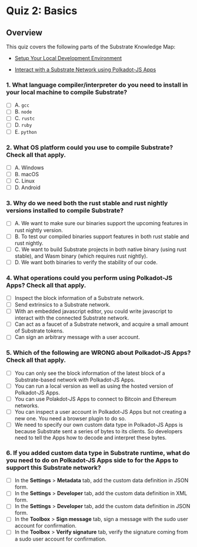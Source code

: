 # Quiz 2: Basics

## Overview

This quiz covers the following parts of the Substrate Knowledge Map:

- [Setup Your Local Development Environment](../../knowledge-map#setup-your-local-development-environment/)

- [Interact with a Substrate Network using Polkadot-JS Apps](../../knowledge-map#interact-with-a-substrate-network-using-polkadot-JS-Apps/)

### 1. What language compiler/interpreter do you need to install in your local machine to compile Substrate?

- [ ] A. `gcc`
- [ ] B. `node`
- [ ] C. `rustc`
- [ ] D. `ruby`
- [ ] E. `python`

### 2. What OS platform could you use to compile Substrate? Check all that apply.

- [ ] A. Windows
- [ ] B. macOS
- [ ] C. Linux
- [ ] D. Android

### 3. Why do we need both the rust stable and rust nightly versions installed to compile Substrate?

- [ ] A. We want to make sure our binaries support the upcoming features in rust nightly version.
- [ ] B. To test our compiled binaries support features in both rust stable and rust nightly.
- [ ] C. We want to build Substrate projects in both native binary (using rust stable), and Wasm binary (which requires rust nightly).
- [ ] D. We want both binaries to verify the stability of our code.

### 4. What operations could you perform using Polkadot-JS Apps? Check all that apply.

- [ ] Inspect the block information of a Substrate network.
- [ ] Send extrinsics to a Substrate network.
- [ ] With an embedded javascript editor, you could write javascript to interact with the connected Substrate network.
- [ ] Can act as a faucet of a Substrate network, and acquire a small amount of Substrate tokens.
- [ ] Can sign an arbitrary message with a user account.

### 5. Which of the following are WRONG about Polkadot-JS Apps? Check all that apply.

- [ ] You can only see the block information of the latest block of a Substrate-based network with Polkadot-JS Apps.
- [ ] You can run a local version as well as using the hosted version of Polkadot-JS Apps.
- [ ] You can use Polakdot-JS Apps to connect to Bitcoin and Ethereum networks.
- [ ] You can inspect a user account in Polkadot-JS Apps but not creating a new one. You need a browser plugin to do so.
- [ ] We need to specify our own custom data type in Polkadot-JS Apps is because Substrate sent a series of bytes to its clients. So developers need to tell the Apps how to decode and interpret these bytes.

### 6. If you added custom data type in Substrate runtime, what do you need to do on Polkadot-JS Apps side to for the Apps to support this Substrate network?

- [ ] In the **Settings** > **Metadata** tab, add the custom data definition in JSON form.
- [ ] In the **Settings** > **Developer** tab, add the custom data definition in XML form.
- [ ] In the **Settings** > **Developer** tab, add the custom data definition in JSON form.
- [ ] In the **Toolbox** > **Sign message** tab, sign a message with the sudo user account for confirmation.
- [ ] In the **Toolbox** > **Verify signature** tab, verify the signature coming from a sudo user account for confirmation.
